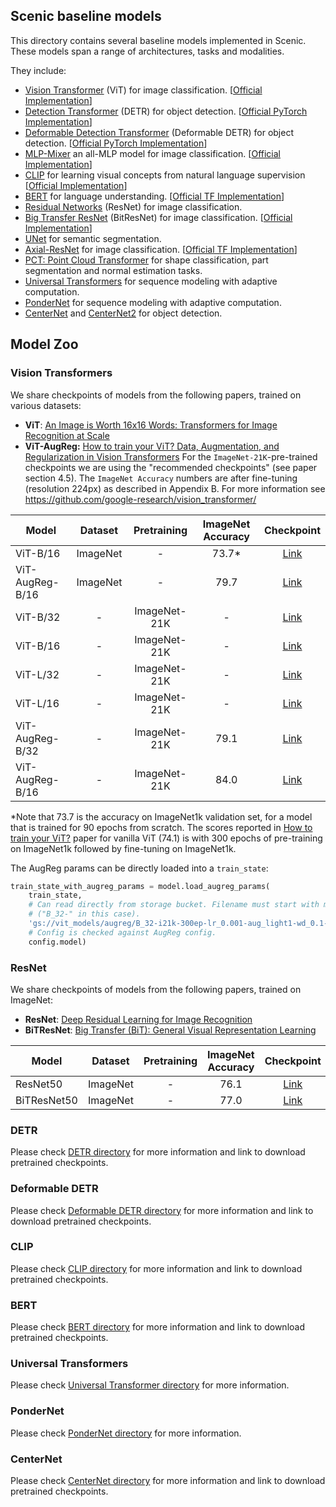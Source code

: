 ## Scenic baseline models
This directory contains several baseline models implemented in Scenic.
These models span a range of architectures, tasks and modalities.

They include:

 * [Vision Transformer](https://arxiv.org/abs/2010.11929) (ViT) for image classification. [[Official Implementation](https://github.com/google-research/vision_transformer#vision-transformer)]
 * [Detection Transformer](https://arxiv.org/abs/2005.12872) (DETR) for object detection. [[Official PyTorch Implementation](https://github.com/facebookresearch/detr)]
 * [Deformable Detection Transformer](https://arxiv.org/abs/2010.04159) (Deformable DETR) for object detection. [[Official PyTorch Implementation](https://github.com/fundamentalvision/Deformable-DETR)]
 * [MLP-Mixer](https://arxiv.org/abs/2105.01601) an all-MLP model for image classification. [[Official Implementation](https://github.com/google-research/vision_transformer#mlp-mixer)]
 * [CLIP](https://arxiv.org/abs/2103.00020) for learning visual concepts from natural language supervision [[Official Implementation](https://github.com/openai/CLIP/tree/main/clip)]
 * [BERT](https://arxiv.org/abs/1810.04805) for language understanding. [[Official TF Implementation](https://github.com/google-research/bert)]
 * [Residual Networks](https://arxiv.org/abs/1512.03385) (ResNet) for image classification.
 * [Big Transfer ResNet](https://arxiv.org/abs/1912.11370) (BitResNet) for image classification. [[Official Implementation](https://github.com/google-research/big_transfer)]
 * [UNet](http://arxiv.org/abs/1505.04597) for semantic segmentation.
 * [Axial-ResNet](https://arxiv.org/abs/2003.07853) for image classification. [[Official TF Implementation](https://github.com/csrhddlam/axial-deeplab)]
 * [PCT: Point Cloud Transformer](https://arxiv.org/abs/2012.09688) for  shape classification, part segmentation and normal estimation tasks.
 * [Universal Transformers](https://arxiv.org/abs/1807.03819) for sequence modeling with adaptive computation.
 * [PonderNet](https://arxiv.org/abs/2107.05407) for sequence modeling with adaptive computation.
 * [CenterNet](https://arxiv.org/abs/1904.07850) and [CenterNet2](https://arxiv.org/abs/2103.07461) for object detection.

## Model Zoo

### Vision Transformers
We share checkpoints of models from the following papers, trained on various
datasets:

- **ViT**: [An Image is Worth 16x16 Words: Transformers for Image Recognition at Scale](https://arxiv.org/abs/2010.11929)
- **ViT-AugReg:** [How to train your ViT? Data, Augmentation, and Regularization in Vision Transformers](https://arxiv.org/abs/2106.10270)
  For the `ImageNet-21K`-pre-trained checkpoints we are using the "recommended
  checkpoints" (see paper section 4.5). The `ImageNet Accuracy` numbers are
  after fine-tuning (resolution 224px) as described in Appendix B. For more
  information see https://github.com/google-research/vision_transformer/

| Model | Dataset | Pretraining | ImageNet Accuracy | Checkpoint |
|-------|:-:|:-:|:-:|:-:|
| ViT-B/16            | ImageNet |       -        |  73.7* |  [Link](https://storage.googleapis.com/scenic-bucket/baselines/ViT_B_16_ImageNet1k) |
| ViT-AugReg-B/16     | ImageNet |       -        |  79.7 |  [Link](https://storage.googleapis.com/scenic-bucket/baselines/ViT-AugReg_B_16_ImageNet1k) |
| ViT-B/32            |     -    |  ImageNet-21K  |   -   |  [Link](https://storage.googleapis.com/scenic-bucket/baselines/ViT_B_32_ImageNet21k) |
| ViT-B/16            |     -    |  ImageNet-21K  |   -   |  [Link](https://storage.googleapis.com/scenic-bucket/baselines/ViT_B_16_ImageNet21k) |
| ViT-L/32            |     -    |  ImageNet-21K  |   -   |  [Link](https://storage.googleapis.com/scenic-bucket/baselines/ViT_L_32_ImageNet21k) |
| ViT-L/16            |     -    |  ImageNet-21K  |   -   |  [Link](https://storage.googleapis.com/scenic-bucket/baselines/ViT_L_16_ImageNet21k) |
| ViT-AugReg-B/32     |     -    |  ImageNet-21K  |  79.1 |  [Link](https://storage.googleapis.com/vit_models/augreg/B_32-i21k-300ep-lr_0.001-aug_light1-wd_0.1-do_0.0-sd_0.0.npz) |
| ViT-AugReg-B/16     |     -    |  ImageNet-21K  |  84.0 |  [Link](https://storage.googleapis.com/vit_models/augreg/B_16-i21k-300ep-lr_0.001-aug_medium1-wd_0.1-do_0.0-sd_0.0.npz) |

*Note that 73.7 is the accuracy on ImageNet1k validation set, for a model that
is trained for 90 epochs from scratch. The scores reported in [How to train your ViT?](https://arxiv.org/abs/2106.10270) paper for vanilla ViT (74.1) is with 300
epochs of pre-training on ImageNet1k followed by fine-tuning on ImageNet1k.


The AugReg params can be directly loaded into a `train_state`:

```python
train_state_with_augreg_params = model.load_augreg_params(
    train_state,
    # Can read directly from storage bucket. Filename must start with model name
    # ("B_32-" in this case).
    'gs://vit_models/augreg/B_32-i21k-300ep-lr_0.001-aug_light1-wd_0.1-do_0.0-sd_0.0.npz',
    # Config is checked against AugReg config.
    config.model)
```


### ResNet
We share checkpoints of models from the following papers, trained on ImageNet:

- **ResNet**: [Deep Residual Learning for Image Recognition](https://arxiv.org/abs/1512.03385)
- **BiTResNet**: [Big Transfer (BiT): General Visual Representation Learning](https://arxiv.org/abs/1912.11370)

| Model | Dataset | Pretraining | ImageNet Accuracy | Checkpoint |
|-------|:-:|:-:|:-:|:-:|
| ResNet50         | ImageNet |       -        |  76.1 |  [Link](https://storage.googleapis.com/scenic-bucket/baselines/ResNet50_ImageNet1k) |
| BiTResNet50      | ImageNet |       -        |  77.0 |  [Link](https://storage.googleapis.com/scenic-bucket/baselines/BiTResNet50_ImageNet1k) |


### DETR
Please check [DETR directory](detr) for more information and link to download
pretrained checkpoints.

### Deformable DETR

Please check [Deformable DETR directory](deformable_detr) for more information
and link to download pretrained checkpoints.

### CLIP
Please check [CLIP directory](clip) for more information and link to download
pretrained checkpoints.


### BERT
Please check [BERT directory](bert) for more information and link to download
pretrained checkpoints.

### Universal Transformers
Please check [Universal Transformer directory](universal_transformer) for more
information.

### PonderNet
Please check [PonderNet directory](pondernet) for more information.

### CenterNet
Please check [CenterNet directory](centernet) for more information and link to download
pretrained checkpoints.

